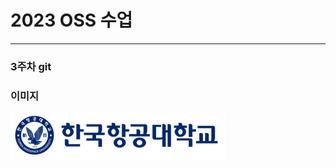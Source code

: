 # 2023 OSS 수업
-----
### 3주차 git


### 이미지
![로고](https://github.com/cobinding/OpenSource-Software-Class/blob/main/w3/%E1%84%85%E1%85%A9%E1%84%80%E1%85%A9.png)
